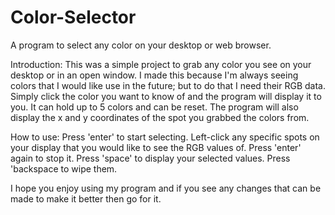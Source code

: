 # Color-Selector
A program to select any color on your desktop or web browser.

Introduction:
This was a simple project to grab any color you see on your desktop or in an open window. I made this because I'm always seeing colors that I would like use in the future; but to do that I need their RGB data. Simply click the color you want to know of and the program will display it to you. It can hold up to 5 colors and can be reset. The program will also display the x and y coordinates of the spot you grabbed the colors from.

How to use:
Press 'enter' to start selecting.
Left-click any specific spots on your display that you would like to see the RGB values of.
Press 'enter' again to stop it.
Press 'space' to display your selected values.
Press 'backspace to wipe them.

I hope you enjoy using my program and if you see any changes that can be made to make it better then go for it.
